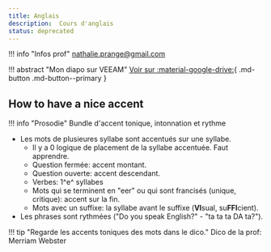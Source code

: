 ```yaml
---
title: Anglais
description:  Cours d'anglais
status: deprecated
---
```


!!! info "Infos prof"
    [nathalie.prange@gmail.com](mailto:nathalie.prange@gmail.com)

!!! abstract "Mon diapo sur VEEAM"
    [Voir sur :material-google-drive:](https://docs.google.com/presentation/d/1zC1O8QY8K6b5kTv4hSHATpf5ToiYtmqZ9IcK5FyPd3o/edit?usp=sharing){ .md-button .md-button--primary }

## How to have a nice accent

!!! info "Prosodie"
    Bundle d'accent tonique, intonnation et rythme

- Les mots de plusieures syllabe sont accentués sur une syllabe.
  - Il y a 0 logique de placement de la syllabe accentuée. Faut apprendre.
  - Question fermée: accent montant.
  - Question ouverte: accent descendant.
  - Verbes: 1^e^ syllabes
  - Mots qui se terminent en "eer" ou qui sont francisés (unique, critique): accent sur la fin.
  - Mots avec un suffixe: la syllabe avant le suffixe (**VI**sual, su**FFI**cient).
- Les phrases sont rythmées ("Do you speak English?" - "ta ta ta DA ta?").

!!! tip "Regarde les accents toniques des mots dans le dico."
    Dico de la prof: Merriam Webster
